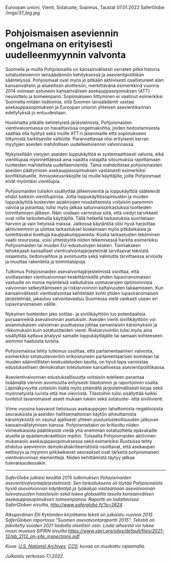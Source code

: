 ﻿Euroopan unioni, Vienti, Sotatuote, Sopimus, Taustat
07.01.2022
SaferGlobe
/imgs/37_big.jpg

# Pohjoismaisen aseviennin ongelmana on erityisesti uudelleenmyynnin valvonta

Suomella ja muilla Pohjoismailla on kansainvälisesti verraten pitkä historia sotatuoteviennin lainsäädännön kehityksessä ja asevientipolitiikan sääntelyssä. Pohjoismaat ovat myös jo pitkään aktiivisesti osallistuneet alan kansainvälisiin ja alueellisiin aloitteisiin, merkittävänä esimerkkinä vuonna 2014 voimaan astuneen kansainvälisen asekauppasopimuksen (ATT) neuvottelu ja toimeenpano. Sopimukseen liittyminen ei vaatinut esimerkiksi Suomelta mitään lisätoimia, sillä Suomen lainsäädäntö vastasi asekauppasopimuksen ja Euroopan unionin yhteisen asevientikannan edellytyksiä jo entuudestaan.

Huolimatta pitkälle kehitetyistä järjestelmistä, Pohjoismaiden vientivalvonnassa on havaittavissa ongelmakohtia, joiden tiedostamisesta saattaa olla hyötyä sekä muille ATT:n jäsenmaille että sopimukseen liittymistä harkitseville valtioille. Parannettavaa olisi erityisesti kerran myytyjen aseiden mahdollisen uudelleenviennin valvonnassa.

Nykyisellään vietyjen aseiden loppukäyttöä ei systemaattisesti valvota, eikä vientilupaa myönnettäessä aina vaadita ostajalta sitoumuksia rajoittamaan tuotteiden mahdollista uudelleenvientiä. Tämä mahdollistaa pohjoismaisten aseiden päätymisen asekauppasopimuksen vastaisesti esimerkiksi konfliktialueille, ihmisoikeusrikkojille tai muille käyttäjille, joille Pohjoismaat eivät myöntäisi vientilupia.

Pohjoismaiden tulisikin sisällyttää jälleenvientiä ja loppukäyttöä säätelevät ehdot kaikkiin vientilupiinsa. Jotta loppukäyttösopimusten ja muiden loppukäyttöä koskevien asiakirjojen noudattamista voitaisiin paremmin valvoa ja parantaa, tulisi myös jatkaa satunnaistarkastuksia tuotteiden toimittamisen jälkeen. Näin voidaan varmistua siitä, että viedyt tarvikkeet ovat niille tarkoitetuilla käyttäjillä. Tällä hetkellä tarkastuksia suoritetaan harvoin ja vain tietyissä maissa. Jatkossa käytäntöä olisi hyvä harjoittaa aktiivisemmin ja ulottaa tarkastukset koskemaan myös pitkäaikaisia ja luotettavaksi koettuja kauppakumppaneita. Koska tarkastusten tekeminen vaatii resursseja, voisi yhteistyötä niiden tekemisessä harkita esimerkiksi Pohjoismaiden tai muiden EU-edustustojen kesken. Toimiakseen tehokkaasti kansalliset vientivalvontajärjestelmät tarvitsevat teknistä osaamista, tiedonvaihtoa ja avoimuutta sekä valmiutta tarvittaessa arvioida ja muuttaa rakenteita ja toimintatapoja. 

Tutkimus Pohjoismaiden asevalvontajärjestelmistä osoittaa, että siviiliaseiden vientivalvonnan keskittämisellä yhden lupaviranomaisen vastuulle on monia myönteisiä vaikutuksia voimavarojen optimoinnista valvonnan selkeyttämiseen ja riskiarvioinnin kattavuuden takaamiseen. Kun kansainvälisesti vientivalvontaa kehitetään kohti yhden lupaviranomaisen järjestelmää, jakautuu valvontavastuu Suomessa vielä vankasti usean eri lupaviranomaisen välille.

Nykyinen tuotteiden jako sotilas- ja siviilikäyttöön luo potentiaalisia porsaanreikiä asevalvonnan asetuksiin. Aseiden vienti siviilikäyttöön voi asianmukaisen valvonnan puuttuessa johtaa samanlaisiin kärsimyksiin ja rikkomuksiin kuin sotatuotteiden vienti. Riskiarviointiin tulisi myös aina sisällyttää kattava analyysi samalle loppukäyttäjälle tai samaan kohteeseen aiemmin haetuista luvista.

Pohjoismaissa tehty tutkimus osoittaa, että parlamentaarinen valvonta, esimerkiksi sotatuotevientiin erikoistuneen parlamentaarisen komitean tai muiden säännöllisten keskusteluiden kautta, on hyvä tapa varmistaa edustuksellisen demokratian toteutumien kansallisessa asevientipolitiikassa.

Asevientivalvonnan edustuksellisuutta voitaisiin edelleen parantaa lisäämällä viennin avoimuutta erityisesti tilastoinnin ja raportoinnin osalta. Läpinäkyvyyttä voitaisiin lisätä myös pitämällä järjestelmällisesti kirjaa sekä myönnetyistä luvista että itse viennistä. Tilastoihin tulisi sisällyttää kaikki luvitetut tavanomaiset aseet mukaan lukien sekä sotatuote- että siviilivienti.

Viime vuosina kasvanut tietoisuus asekauppojen tahattomista negatiivisista seurauksista ja aseiden hallitsemattoman käytön aiheuttamista kärsimyksistä on osunut ajallisesti yhteen puolustusteollisuuden jatkuvan kansainvälistymisen kanssa. Pohjoismaitakin on kritisoitu niiden viimeaikaisista päätöksistä viedä yhä enemmän sotatuotteita epävakaille alueille ja epädemokraattisiin maihin. Toisaalta Pohjoismaiden aktiivinen mukanaolo asekauppasopimuksessa sekä esimerkiksi Ruotsissa tehty ehdotus aseviennin demokratiakriteeristöstä osoittavat, että asekaupan eettisyys ja myynnin pitkäaikaiset seuraukset ovat tärkeitä pohjoismaisen vientivalvonnan elementtejä. Niiden kehittämistä täytyy jatkaa tulevaisuudessakin. 

***

*SaferGlobe julkaisi kesällä 2015 tutkimuksen Pohjoismaiden asevientivalvontajärjestelmistä. Sen tarkoituksena oli löytää Pohjoismaista hyviä asevalvonnan käytäntöjä ja työkaluja vastaamaan asevalvonnan tulevaisuuden haasteisiin sekä tukea globaalilla tasolla kansainvälisen asekauppasopimuksen toimeenpanoa. Raportti on ladattavissa SaferGloben sivuilta, <http://www.saferglobe.fi/?p=2624>.*

*Alkuperäinen Elli Kytömäen kirjoittama teksti on julkaistu vuonna 2015 SaferGloben raportissa "Suomen asevalvontaraportti 2015". Tekstiä on päivitetty vuoden 2021 tiedoilla oleellisin osin. Lisää aiheesta voi lukea muun muassa SIPRIN sivuilta <https://www.sipri.org/sites/default/files/2021-12/pb_2112_on-site_inspections.pdf>.* 

*Kuva: [U.S. National Archives](https://nara.getarchive.net/media/caches-of-tabuk-762-mm-short-assault-rifles-tabuk-762-mm-assault-rifles-and-82467a), [CC0](https://creativecommons.org/publicdomain/zero/1.0/deed.en), kuvaa on muokattu rajaamalla.*

*Julkaistu verkossa 7.1.2022.*

